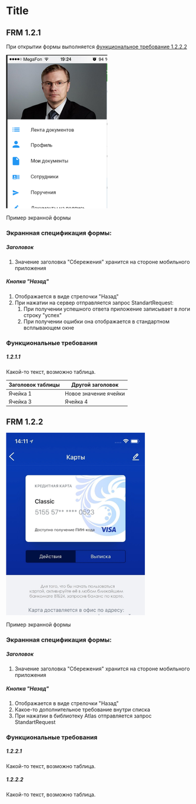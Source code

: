 # Title

## FRM 1.2.1

При открытии формы выполняется [функциональное требование 1.2.2.2](#1222)

![](.template_images\template2.png)

Пример экранной формы

### Экраннная спецификация формы:

##### Заголовок

1. Значение заголовка "Сбережения" хранится на стороне мобильного приложения

##### Кнопка "Назад"

1. Отображается в виде стрелочки "Назад"
1. При нажатии на сервер отправляется запрос StandartRequest:
    1. При получении успешного ответа приложение записывает в логи строку "успех"
    1. При получении ошибки она отображается в стандартном всплывающем окне

### Функциональные требования

##### 1.2.1.1

Какой-то текст, возможно таблица.

Заголовок таблицы | Другой заголовок
-------- | --------
Ячейка 1 | Новое значение ячейки
Ячейка 3 | Ячейка 4

## FRM 1.2.2

![](.template_images/FRM1.2.2.png)

Пример экранной формы

### Экраннная спецификация формы:

##### Заголовок

1. Значение заголовка "Сбережения" хранится на стороне мобильного приложения

##### Кнопка "Назад"

[comment]: <> (Было реализовано в рамках CR-1043)

1. Отображается в виде стрелочки "Назад"
1. Какое-то дополнительное требование внутри списка
1. При нажатии в библиотеку Atlas отправляется запрос StandartRequest

### Функциональные требования

##### 1.2.2.1

Какой-то текст, возможно таблица.

##### 1.2.2.2

Какой-то текст, возможно таблица.